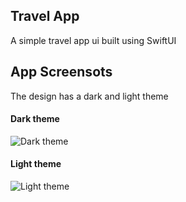 ## Travel App

A simple travel app ui built using SwiftUI

## App Screensots

The design has a dark and light theme

#### Dark theme

![Dark theme](https://github.com/OrekuD/swiftui-travel-app/blob/development/screenshots/dark.png)

#### Light theme

![Light theme](https://github.com/OrekuD/swiftui-travel-app/blob/development/screenshots/light.png)
